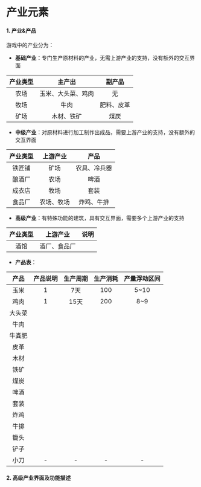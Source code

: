 # 产业元素

#### 1. 产业&产品

游戏中的产业分为：

- **基础产业**：专门生产原材料的产业，无需上游产业的支持，没有额外的交互界面

| 产业类型 |       主产出       |   副产品   |
| :------: | :----------------: | :--------: |
|   农场   | 玉米、大头菜、鸡肉 |     无     |
|   牧场   |        牛肉        | 肥料、皮革 |
|   矿场   |     木材、铁矿     |    煤炭    |

- **中级产业**：对原材料进行加工制作出成品，需要上游产业的支持，没有额外的交互界面

| 产业类型 |  上游产业  |     产品     |
| :------: | :--------: | :----------: |
|  铁匠铺  |    矿场    | 农具、冷兵器 |
|  酿酒厂  |    农场    |     啤酒     |
|  成衣店  |    牧场    |     套装     |
|  食品厂  | 农场、牧场 |  炸鸡、牛排  |

- **高级产业**：有特殊功能的建筑，具有交互界面，需要多个上游产业的支持

| 产业类型 |   上游产业   | 说明 |
| :------: | :----------: | :--: |
|   酒馆   | 酒厂、食品厂 |      |

- **产品表**：

|  产品  | 产品说明 | 生产周期 | 生产消耗 | 产量浮动区间 |
| :----: | :------: | :------: | :------: | :----------: |
|  玉米  |    1     |   7天    |   100    |     5~10     |
|  鸡肉  |    1     |   15天   |   200    |     8~9      |
| 大头菜 |          |          |          |              |
|  牛肉  |          |          |          |              |
| 牛粪肥 |          |          |          |              |
|  皮革  |          |          |          |              |
|  木材  |          |          |          |              |
|  铁矿  |          |          |          |              |
|  煤炭  |          |          |          |              |
|  啤酒  |          |          |          |              |
|  套装  |          |          |          |              |
|  炸鸡  |          |          |          |              |
|  牛排  |          |          |          |              |
|  锄头  |          |          |          |              |
|  铲子  |          |          |          |              |
|  小刀  |    -     |    -     |    -     |      -       |



#### 2. 高级产业界面及功能描述

